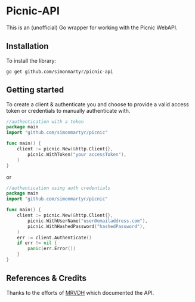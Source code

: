 # Picnic-API

This is an (unofficial) Go wrapper for working with the Picnic WebAPI.

## Installation

To install the library:

`go get github.com/simonmartyr/picnic-api`

## Getting started

To create a client & authenticate you and choose to provide a valid access token
or credentials to manually authenticate with.

```go
//authentication with a token
package main
import "github.com/simonmartyr/picnic"

func main() {
    client := picnic.New(&http.Client{},
		picnic.WithToken("your accessToken"),
    )
}
```
or

```go
//authentication using auth credentials
package main
import "github.com/simonmartyr/picnic"

func main() {
    client := picnic.New(&http.Client{},
        picnic.WithUserName("user@emailaddress.com"),
        picnic.WithHashedPassword("hashedPassword"),
    )
	err := client.Authenticate()
	if err != nil {
		panic(err.Error())
    }
}
```




## References & Credits

Thanks to the efforts of [MRVDH](https://github.com/MRVDH/picnic-api/) which documented the API.